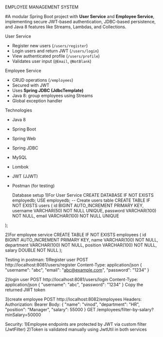EMPLOYEE MANAGEMENT SYSTEM

#A modular Spring Boot project with **User Service** and **Employee Service**, implementing secure JWT-based authentication, JDBC-based persistence, and Java 8 features like Streams, Lambdas, and Collections.

User Service
- Register new users (`/users/register`)
- Login users and return JWT (`/users/login`)
- View authenticated profile (`/users/profile`)
- Validates user input (`@Email`, `@NotBlank`)

Employee Service
- CRUD operations (`/employees`)
- Secured with JWT
- Uses **Spring JDBC (JdbcTemplate)** 
- Java 8:  group employees using Streams
- Global exception handler

Technologies
- Java 8
- Spring Boot
- Spring Web
- Spring JDBC
- MySQL
- Lombok
- JWT (JJWT)
- Postman (for testing)

  Database setup
  1)For User Service
  CREATE DATABASE IF NOT EXISTS employedb;
USE employedb;
-- Create users table
CREATE TABLE IF NOT EXISTS users (
    id BIGINT AUTO_INCREMENT PRIMARY KEY,
    username VARCHAR(50) NOT NULL UNIQUE,
    password VARCHAR(100) NOT NULL,
    email VARCHAR(100) NOT NULL UNIQUE

);

2)For employee service
CREATE TABLE IF NOT EXISTS employees (
    id BIGINT AUTO_INCREMENT PRIMARY KEY,
    name VARCHAR(100) NOT NULL,
    department VARCHAR(100) NOT NULL,
    position VARCHAR(100) NOT NULL,
    salary DOUBLE NOT NULL
);

Testing in postman:
1)Register user
POST http://localhost:8081/users/register
Content-Type: application/json
{
  "username": "abc",
  "email": "abc@example.com",
  "password": "1234"
}

2)login user
POST http://localhost:8081/users/login
Content-Type: application/json
{
  "username": "abc",
  "password": "1234"
}
Copy the returned JWT token

3)create employee
POST http://localhost:8082/employees
Headers:
  Authorization: Bearer <jwt-token>
Body:
{
  "name": "vinod",
  "department": "HR",
  "position": "Manager",
  "salary": 55000
}
GET /employees/filter-by-salary?minSalary=50000

Security:
1)Employee endpoints are protected by JWT via custom filter (JwtFilter)
2)Token is validated manually using JwtUtil in both services
